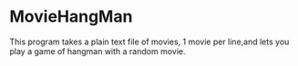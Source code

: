 # MovieHangMan
This program takes a plain text file of movies, 1 movie per line,and lets you play a game of hangman with a random movie.
